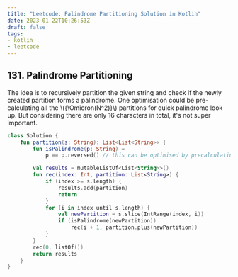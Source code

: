 ```yaml
---
title: "Leetcode: Palindrome Partitioning Solution in Kotlin"
date: 2023-01-22T10:26:53Z
draft: false
tags:
- kotlin
- leetcode
---
```

## 131. Palindrome Partitioning
The idea is to recursively partition the given string and check if the newly created partition forms a palindrome. One optimisation could be pre-calculating all the \\({\Omicron(N^2)}\\) partitions for quick palindrome look up. But considering there are only 16 characters in total, it's not super important.
```kotlin
class Solution {
    fun partition(s: String): List<List<String>> {
        fun isPalindrome(p: String) =
            p == p.reversed() // this can be optimised by precalculating. But seems overkill for 16 chars

        val results = mutableListOf<List<String>>()
        fun rec(index: Int, partition: List<String>) {
            if (index >= s.length) {
                results.add(partition)
                return
            }
            for (i in index until s.length) {
                val newPartition = s.slice(IntRange(index, i))
                if (isPalindrome(newPartition))
                    rec(i + 1, partition.plus(newPartition))
            }
        }
        rec(0, listOf())
        return results
    }
}
```
